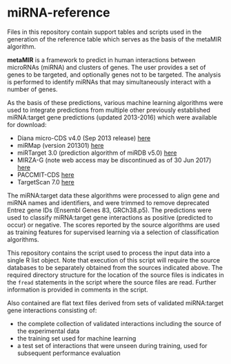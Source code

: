 # **miRNA-reference**

Files in this repository contain support tables and scripts used in the generation
of the reference table which serves as the basis of the metaMIR algorithm. 

**metaMIR** is a framework to predict in human interactions between 
microRNAs (miRNA) and clusters of genes. The user provides a set of genes to be targeted, 
and optionally genes not to be targeted. The analysis is performed to identify 
miRNAs that may simultaneously interact with a number of genes.

As the basis of these predictions, various machine learning algorithms were
used to integrate predictions from multiple other previously established
miRNA:target gene predictions (updated 2013-2016) which were available for download:
  * Diana micro-CDS v4.0 (Sep 2013 release) [here](http://diana.imis.athena-innovation.gr/DianaTools/index.php?r=microT_CDS/index)
  * miRMap (version 201301) [here](http:77cegg.unige.ch/mirmap)
  * miRTarget 3.0 (prediction algorithm of miRDB v5.0) [here](http://mirdb.org/download.html)
  * MIRZA-G (note web access may be discontinued as of 30 Jun 2017) [here](http://www.clipz.unibas.ch/index.php?r=tools/mirza/Submission/index)
  * PACCMIT-CDS [here](http://paccmit.epfl.ch/)
  * TargetScan 7.0 [here](http://www.targetscan.org/vert_70/)

The miRNA:target data these algorithms were processed to align gene and miRNA names and identifiers,
and were trimmed to remove deprecated Entrez gene IDs (Ensembl Genes 83, GRCh38.p5). The predictions 
were used to classify miRNA:target gene interactions as positive (predicted to occur) or negative. 
The scores reported by the source algorithms are used as training features for supervised learning 
via a selection of classification algorithms.

This repository contains the script used to process the input data into a single R list object.
Note that execution of this script will require the source databases to be separately obtained from
the sources indicated above. The required directory structure for the location of the source
files is indicates in the `fread` statements in the script where the source files are read. Further
information is provided in comments in the script.

Also contained are flat text files derived from sets of validated miRNA:target gene interactions
consisting of:
  * the complete collection of validated interactions including the source of the experimental data
  * the training set used for machine learning
  * a test set of interactions that were unseen during training, used for subsequent performance evaluation
  
